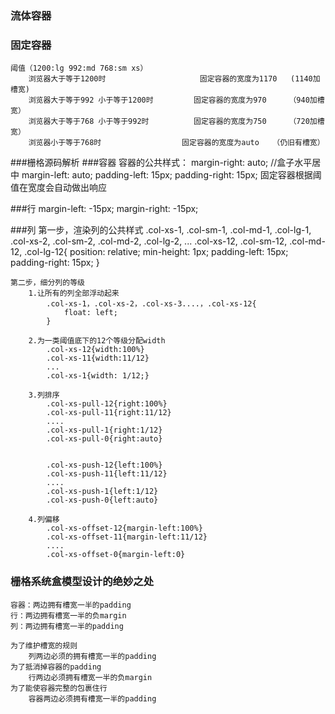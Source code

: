### 流体容器
### 固定容器
	阈值（1200:lg 992:md 768:sm xs）
		浏览器大于等于1200时  					 固定容器的宽度为1170   (1140加槽宽)
		浏览器大于等于992 小于等于1200时  		 固定容器的宽度为970	 （940加槽宽）
        浏览器大于等于768 小于等于992时    		 固定容器的宽度为750	 （720加槽宽）
        浏览器小于等于768时    				 固定容器的宽度为auto   （仍旧有槽宽）


###栅格源码解析
###容器
	容器的公共样式：
	  margin-right: auto; //盒子水平居中
	  margin-left: auto;
	  padding-left:  15px;
	  padding-right: 15px;
	固定容器根据阈值在宽度会自动做出响应

###行
	margin-left:  -15px;
  	margin-right: -15px;
 
###列
	第一步，渲染列的公共样式
		 .col-xs-1, .col-sm-1, .col-md-1, .col-lg-1,
		 .col-xs-2, .col-sm-2, .col-md-2, .col-lg-2,
		                      ...
		 .col-xs-12, .col-sm-12, .col-md-12, .col-lg-12{
		    position: relative;
		    min-height: 1px;
		    padding-left: 15px;
		    padding-right: 15px;
		 }
	
	第二步，细分列的等级
		1.让所有的列全部浮动起来
			.col-xs-1，.col-xs-2，.col-xs-3....，.col-xs-12{
			    float: left;
			}
			
		2.为一类阈值底下的12个等级分配width
			.col-xs-12{width:100%}
			.col-xs-11{width:11/12}
			...
			.col-xs-1{width: 1/12;}
			
		3.列排序
			.col-xs-pull-12{right:100%}
			.col-xs-pull-11{right:11/12}
			....
			.col-xs-pull-1{right:1/12}
			.col-xs-pull-0{right:auto}
			
			
			.col-xs-push-12{left:100%}
			.col-xs-push-11{left:11/12}
			....
			.col-xs-push-1{left:1/12}
			.col-xs-push-0{left:auto}
			
		4.列偏移
			.col-xs-offset-12{margin-left:100%}
			.col-xs-offset-11{margin-left:11/12}
			....
			.col-xs-offset-0{margin-left:0}

### 栅格系统盒模型设计的绝妙之处

	容器：两边拥有槽宽一半的padding
	行：两边拥有槽宽一半的负margin
	列：两边拥有槽宽一半的padding
	
	为了维护槽宽的规则
		列两边必须的拥有槽宽一半的padding
	为了抵消掉容器的padding
		行两边必须拥有槽宽一半的负margin
	为了能使容器完整的包裹住行
		容器两边必须拥有槽宽一半的padding